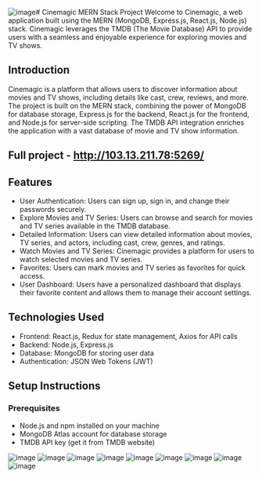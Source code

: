 ![image](https://github.com/Damirbek05/Cinemagic/assets/124022133/6dd04433-0d6a-42b0-b3a0-ea703d00fd0a)# Cinemagic MERN Stack Project
Welcome to Cinemagic, a web application built using the MERN (MongoDB, Express.js, React.js, Node.js) stack. Cinemagic leverages the TMDB (The Movie Database) API to provide users with a seamless and enjoyable experience for exploring movies and TV shows.
## Introduction
Cinemagic is a platform that allows users to discover information about movies and TV shows, including details like cast, crew, reviews, and more. The project is built on the MERN stack, combining the power of MongoDB for database storage, Express.js for the backend, React.js for the frontend, and Node.js for server-side scripting. The TMDB API integration enriches the application with a vast database of movie and TV show information.
## Full project - http://103.13.211.78:5269/
## Features

*  User Authentication: Users can sign up, sign in, and change their passwords securely.
*  Explore Movies and TV Series: Users can browse and search for movies and TV series available in the TMDB database.
*  Detailed Information: Users can view detailed information about movies, TV series, and actors, including cast, crew, genres, and ratings.
*  Watch Movies and TV Series: Cinemagic provides a platform for users to watch selected movies and TV series.
*  Favorites: Users can mark movies and TV series as favorites for quick access.
*  User Dashboard: Users have a personalized dashboard that displays their favorite content and allows them to manage their account settings.
## Technologies Used

*  Frontend: React.js, Redux for state management, Axios for API calls
*  Backend: Node.js, Express.js
*  Database: MongoDB for storing user data
*  Authentication: JSON Web Tokens (JWT)

## Setup Instructions

### Prerequisites
* Node.js and npm installed on your machine
* MongoDB Atlas account for database storage
* TMDB API key (get it from TMDB website)

![image](https://github.com/Damirbek05/Cinemagic/assets/124022133/f164d8d1-4cfc-4080-a304-10c1d3b82718)
![image](https://github.com/Damirbek05/Cinemagic/assets/124022133/ec141149-88c8-4be9-a428-1b24a6b84aa2)
![image](https://github.com/Damirbek05/Cinemagic/assets/124022133/4fa90714-95e5-4090-a155-4c785bc572c9)
![image](https://github.com/Damirbek05/Cinemagic/assets/124022133/22cca39f-cc6a-4988-a3c7-e036f12fabd5)
![image](https://github.com/Damirbek05/Cinemagic/assets/124022133/528f88da-eb4c-440c-aaa9-368d87953b24)
![image](https://github.com/Damirbek05/Cinemagic/assets/124022133/09ba06cf-fc4b-422d-a283-6bb981dc6e51)
![image](https://github.com/Damirbek05/Cinemagic/assets/124022133/4681b978-9455-4970-ac9a-bd51beb2b2ee)
![image](https://github.com/Damirbek05/Cinemagic/assets/124022133/b8461075-052b-40f8-bbca-227ca93ca7b7)
![image](https://github.com/Damirbek05/Cinemagic/assets/124022133/800515c9-5f0d-4183-b991-b90537472546)








